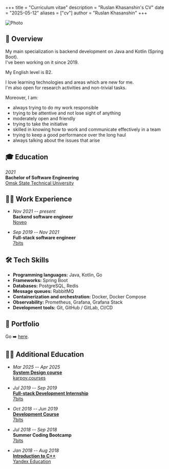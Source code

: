 +++
title = "Curriculum vitae"
description = "Ruslan Khasanshin's CV"
date = "2025-05-12"
aliases = ["cv"]
author = "Ruslan Khasanshin"
+++

![Photo](/images/photo.png)

## 🎯 Overview

My main specialization is backend development on Java and Kotlin (Spring Boot).\
I've been working on it since 2019.

My English level is B2.

I love learning technologies and areas which are new for me.\
I'm also open for research activities and non-trivial tasks.

Moreover, I am:
- always trying to do my work responsible
- trying to be attentive and not lose sight of anything
- moderately open and friendly
- trying to take the initiative
- skilled in knowing how to work and communicate effectively in a team
- trying to keep a good performance over the long haul
- always talking about the issues that arise

## 🎓 Education

*2021*\
**Bachelor of Software Engineering**\
[Omsk State Technical University](https://omgtu.ru/english)

## 👨‍💻 Work Experience

- *Nov 2021 -- present*\
  **Backend software engineer**\
  [Noveo](https://noveogroup.com)

- *Sep 2019 -- Nov 2021*\
  **Full-stack software engineer**\
  [7bits](https://7bits.it/)

## 🛠️ Tech Skills

- **Programming languages:** Java, Kotlin, Go
- **Frameworks:** Spring Boot
- **Databases:** PostgreSQL, Redis
- **Message queues:** RabbitMQ
- **Containerization and orchestration:** Docker, Docker Compose
- **Observability:** Prometheus, Grafana, Grafana Stack
- **Development tools:** Git, GitHub / GitLab, CI/CD

## 💼 Portfolio

Go ➡️ [here](/portfolio).

## 🧑‍🎓 Additional Education

- *Mar 2025 -- Apr 2025*\
  [**System Design course**](https://drive.google.com/file/d/1ihS1ptb-Cnh_o4FjtVg2g3Mqhxd3Uy0Z/view)\
  [karpov.courses](https://karpov.courses/systemdesign)

- *Jul 2019 -- Sep 2019*\
  [**Full-stack Development Internship**](https://drive.google.com/file/d/1KyqLdlHFrag7zAbUZvgwgCcckZKdk_O0/view)\
  [7bits](https://internship.itlft.ru)

- *Oct 2018 -- Jun 2019*\
  [**Development Course**](https://drive.google.com/file/d/1-zEE8Zy9r200uSdMm3cD4ih4FcASuihl/view)\
  [7bits](https://courses.itlft.ru/development)

- *Jul 2018 -- Sep 2018*\
  **Summer Coding Bootcamp**\
  [7bits](https://gardens.itlft.ru/development)

- *Jan 2018 -- Aug 2018*\
  [**Introduction to C++**](https://drive.google.com/file/d/1QI4D7auBt7NFWnGPSnsSB6TYm0VLg-0y/view)\
  [Yandex Education](https://education.yandex.ru)
